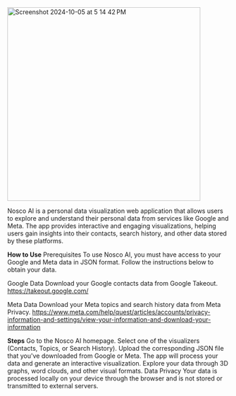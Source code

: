 <img width="438" alt="Screenshot 2024-10-05 at 5 14 42 PM" src="https://github.com/user-attachments/assets/0891de7a-9545-4fb5-b1fa-96f41c298d55">


Nosco AI is a personal data visualization web application that allows users to explore and understand their personal data from services like Google and Meta. The app provides interactive and engaging visualizations, helping users gain insights into their contacts, search history, and other data stored by these platforms. 


**How to Use**
Prerequisites
To use Nosco AI, you must have access to your Google and Meta data in JSON format. Follow the instructions below to obtain your data.

Google Data
Download your Google contacts data from Google Takeout.
https://takeout.google.com/


Meta Data
Download your Meta topics and search history data from Meta Privacy.
https://www.meta.com/help/quest/articles/accounts/privacy-information-and-settings/view-your-information-and-download-your-information


**Steps**
Go to the Nosco AI homepage.
Select one of the visualizers (Contacts, Topics, or Search History).
Upload the corresponding JSON file that you've downloaded from Google or Meta.
The app will process your data and generate an interactive visualization.
Explore your data through 3D graphs, word clouds, and other visual formats.
Data Privacy
Your data is processed locally on your device through the browser and is not stored or transmitted to external servers.
